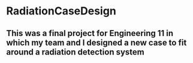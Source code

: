 # RadiationCaseDesign
## This was a final project for Engineering 11 in which my team and I designed a new case to fit around a radiation detection system
